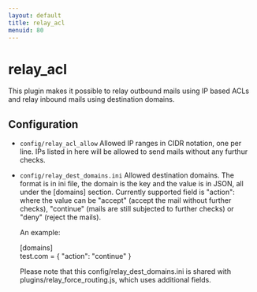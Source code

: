 ```yaml
---
layout: default
title: relay_acl
menuid: 80
---
```

relay\_acl
========

This plugin makes it possible to relay outbound mails using IP based ACLs
and relay inbound mails using destination domains.

Configuration
-------------

* `config/relay_acl_allow`
    Allowed IP ranges in CIDR notation, one per line.
    IPs listed in here will be allowed to send mails without any furthur
    checks.

* `config/relay_dest_domains.ini`
    Allowed destination domains. The format is in ini file, the domain
    is the key and the value is in JSON, all under the [domains] section.
    Currently supported field is "action": where the value can be
    "accept" (accept the mail without further checks), "continue" (mails
    are still subjected to further checks) or "deny" (reject the mails).

    An example:

    [domains]  
    test.com = { "action": "continue" }

    Please note that this config/relay\_dest\_domains.ini is shared with
    plugins/relay\_force\_routing.js, which uses additional fields.


